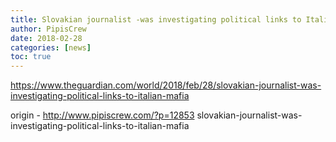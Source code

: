 ```yaml
---
title: Slovakian journalist -was investigating political links to Italian mafia-
author: PipisCrew
date: 2018-02-28
categories: [news]
toc: true
---
```


https://www.theguardian.com/world/2018/feb/28/slovakian-journalist-was-investigating-political-links-to-italian-mafia

origin - http://www.pipiscrew.com/?p=12853 slovakian-journalist-was-investigating-political-links-to-italian-mafia